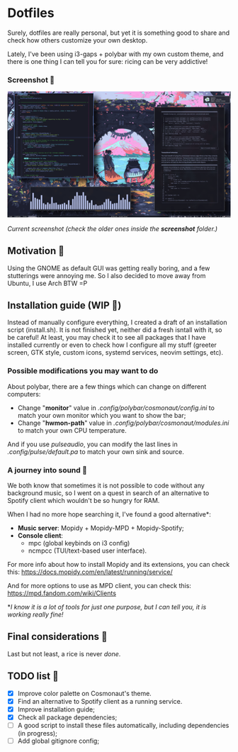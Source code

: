 # Dotfiles

Surely, dotfiles are really personal, but yet it is something good to share and
check how others customize your own desktop.

Lately, I've been using i3-gaps + polybar with my own custom theme, and there is
one thing I can tell you for sure: ricing can be very addictive!

### Screenshot :star_struck:

![](screenshot/screenshot4.png?raw=true)

*Current screenshot (check the older ones inside the **screenshot** folder.)*

## Motivation :monocle_face:

Using the GNOME as default GUI was getting really boring, and a few stutterings
were annoying me. So I also decided to move away from Ubuntu, I use Arch BTW =P

## Installation guide (WIP :construction_worker:)

Instead of manually configure everything, I created a draft of an installation script (install.sh).
It is not finished yet, neither did a fresh isntall with it, so be careful! At least, you may check
it to see all packages that I have installed currently or even to check how I configure all my stuff
(greeter screen, GTK style, custom icons, systemd services, neovim settings, etc).

### Possible modifications you may want to do

About polybar, there are a few things which can change on different computers:
* Change "**monitor**" value in *.config/polybar/cosmonaut/config.ini* to
match your own monitor which you want to show the bar;
* Change "**hwmon-path**" value in *.config/polybar/cosmonaut/modules.ini* to
  match your own CPU temperature.

And if you use *pulseaudio*, you can modify the last lines in
*.config/pulse/default.pa* to match your own sink and source.

### A journey into sound :musical_note:

We both know that sometimes it is not possible to code without any background
music, so I went on a quest in search of an alternative to Spotify client which
wouldn't be so hungry for RAM.

When I had no more hope searching it, I've found a good alternative*:
* **Music server**: Mopidy + Mopidy-MPD + Mopidy-Spotify;
* **Console client**:
    * mpc (global keybinds on i3 config)
    * ncmpcc (TUI/text-based user interface).

For more info about how to install Mopidy and its extensions, you can check
this: https://docs.mopidy.com/en/latest/running/service/

And for more options to use as MPD client, you can check this:
https://mpd.fandom.com/wiki/Clients

**I know it is a lot of tools for just one purpose, but I can tell you, it is
working really fine!*

## Final considerations :lotus_position:

Last but not least, a rice is never *done*.

## TODO list :memo:

- [x] Improve color palette on Cosmonaut's theme.
- [x] Find an alternative to Spotify client as a running service.
- [x] Improve installation guide;
- [x] Check all package dependencies;
- [ ] A good script to install these files automatically, including
  dependencies (in progress);
- [ ] Add global gitignore config;
